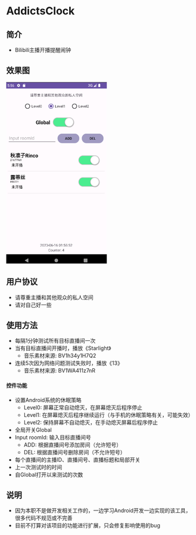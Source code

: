 # AddictsClock

## 简介

+ Bilibili主播开播提醒闹钟

## 效果图

<img src="./pictures/example.png" alt="screenshot" title="screenshot" width="270" height="486">

## 用户协议

+ 请尊重主播和其他观众的私人空间
+ 请对自己好一些

## 使用方法

+ 每隔1分钟测试所有目标直播间一次
+ 当有目标直播间开播时，播放《Starlight》
  + 音乐素材来源: BV1h34y1H7Q2
+ 连续5次因为网络问题测试失败时，播放《13》
  + 音乐素材来源: BV1WA411z7nR

#### 控件功能

+ 设置Android系统的休眠策略
  + Level0: 屏幕正常自动熄灭，在屏幕熄灭后程序停止
  + Level1: 在屏幕熄灭后程序继续运行（与手机的休眠策略有关，可能失效）
  + Level2: 保持屏幕不自动熄灭，在手动熄灭屏幕后程序停止
+ 全局开关Global
+ Input roomId: 输入目标直播间号
  + ADD: 根据直播间号添加房间（允许短号）
  + DEL: 根据直播间号删除房间（不允许短号）
+ 每个直播间的主播ID、直播间号、直播标题和局部开关
+ 上一次测试时的时间
+ 自Global打开以来测试的次数

## 说明

+ 因为本职不是做开发相关工作的，一边学习Android开发一边实现的该工具，很多代码不规范或不完善
+ 目前不打算对该项目的功能进行扩展，只会修复影响使用的bug
